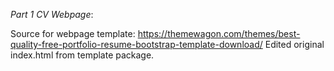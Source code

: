 *Part 1 CV Webpage*: 

Source for webpage template: https://themewagon.com/themes/best-quality-free-portfolio-resume-bootstrap-template-download/
Edited original index.html from template package. 
